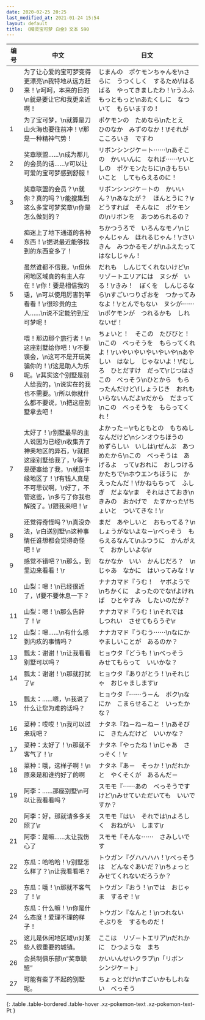 ```yaml
---
date: 2020-02-25 20:25
last_modified_at: 2021-01-24 15:54
layout: default
title: 《精灵宝可梦 白金》文本 590
---
```

| 编号 | 中文 | 日文 |
| ---- | ---- | ---- |
| 0 | 为了让心爱的宝可梦变得更漂亮\n我特地从远方赶来！\r呵呵，本来的目的\n就是要让它和我更亲近啊！ | じまんの　ポケモンちゃんを\nさらに　うつくしく　するため\fはるばる　やってきましたわ！\rうふふ　もっともっと\nあたくしに　なついて　もらいますの！ |
| 1 | 为了宝可梦，\n就算是刀山火海也要往前冲！\f那是一种精神气势！ | ポケモンの　ためなら\nたとえ　ひのなか　みずのなか！\fそれが　こころいき　ですわ |
| 2 | 奖章联盟……\n成为那儿的会员的话……\r可以让可爱的宝可梦感到舒服！ | リボンシンジケ－ト⋯⋯\nあそこの　かいいんに　なれば⋯⋯\rいとしの　ポケモンたちに\nきもちいいこと　してもらえるのに！ |
| 3 | 奖章联盟的会员？\n就你？真的吗？\r能搜集到这么多宝可梦奖章\n你是怎么做到的？ | リボンシンジケ－トの　かいいん？\nあなたが？　ほんとうに？\rどうすれば　そんなに　ポケモンの\nリボンを　あつめられるの？ |
| 4 | 痴迷上了地下通道的各种东西！\r据说最近能够找到的东西变多了！ | ちかつうろで　いろんなモノ\nじゃんじゃん　ほれるじゃん！\rさいきん　みつかるモノが\nふえたって　はなしじゃん！ |
| 5 | 虽然谁都不信我，\n但休闲地区域真的有主人存在！\r你！要是相信我的话，\n可以使用厉害钓竿看看！\r很珍贵的主人……\n说不定能钓到宝可梦呢！ | だれも　しんじてくれないけど\nリゾ－トエリアには　ヌシが　いる！\rきみ！　ぼくを　しんじるなら\nすごいつりざおを　つかってみなよ！\rとんでもない　ヌシが⋯⋯\nポケモンが　つれるかも　しれないぜ！ |
| 6 | 喂！那边那个旅行者！\n这座别墅给你吧！\r不要误会，\n这可不是开玩笑骗你的！\f这是助人为乐呢。\r其实这个别墅是别人给我的，\n说实在的我也不需要。\r所以你就什么都不要说，\n把这座别墅拿去吧！ | ちょいと！　そこの　たびびと！\nこの　べっそうを　もらってくれよ！\rいやいやいやいやいや\nあやしい　はなし　じゃないよ！\fむしろ　ひとだすけ　だって\rじつはさ　この　べっそう\nひとから　もらったんだけど\fしょうじき　おれも　いらないんだよ\rだから　だまって\nこの　べっそうを　もらってくれ！ |
| 7 | 太好了！\r别墅最早的主人说因为已经\n收集齐了神奥地区的异石，\r就把这座别墅给我了，\r等于是硬塞给了我，\n就回丰缘地区了！\f有钱人真是不可思议啊，\r好了，不管这些，\n多亏了你我也解脱了。\f跟我来吧！\r | よかった－\rもともとの　もちぬし　なんだけど\nシンオウちほうの　めずらしい　いしは\rぜんぶ　あつめたから\nこの　べっそうは　あげるよ　って\rおれに　おしつける　かたちで\nホウエンちほうに　かえったんだ！\fかねもちって　ふしぎ　だよな\rま　それはさておき\nきみの　おかげで　たすかった\fちょいと　ついてきな！\r |
| 8 | 还觉得奇怪吗？\n真没办法，\r白送别墅\n这种事情任谁想都会觉得奇怪吧！\r | まだ　あやしいと　おもってる？\nしょうがないよな－\rべっそう　もらえるなんて\nふつうに　かんがえて　おかしいよな\r |
| 9 | 感觉不错吧？\n那么，到里边来看看！\r | なかなか　いい　かんじだろ？　\nじゃあ　なかに　はいってみな！\r |
| 10 | 山梨：嗯！\n已经很近了，\f要不要休息一下？ | ナナカマド『うむ！　ヤボようで\nちかくに　よったのでな\fよければ　ひとやすみ　したいのだが？ |
| 11 | 山梨：嗯！\n那么告辞了！\r | ナナカマド『うむ！\nそれでは　しつれい　させてもらうぞ\r |
| 12 | 山梨：嗯……\n有什么感到内疚的事情吗？ | ナナカマド『うむう⋯⋯\nなにか　やましいことが　あるのか？ |
| 13 | 瓢太：谢谢！\n让我看看别墅可以吗？ | ヒョウタ『どうも！\nべっそう　みせてもらって　いいかな？ |
| 14 | 瓢太：谢谢！\n那就打扰了\r | ヒョウタ『ありがとう！\nそれじゃ　おじゃまします\r |
| 15 | 瓢太：……嗯，\n我说了什么让您为难的话吗？ | ヒョウタ『⋯⋯う－ん　ボク\nなにか　こまらせること　いったかな？ |
| 16 | 菜种：哎哎！\n我可以过来玩吧？ | ナタネ『ね－ね－ね－！\nあそびに　きたんだけど　いいかな？ |
| 17 | 菜种：太好了！\n那就不客气了！\r | ナタネ『やったね！\nじゃあ　さっそく！\r |
| 18 | 菜种：哦，这样子啊！\n原来是和谁约好了的啊 | ナタネ『あ－　そっか！\nだれかと　やくそくが　あるんだ－ |
| 19 | 阿李：……那座别墅\n可以让我看看吗？ | スモモ『⋯⋯あの　べっそうですけど\nみせていただいても　いいですか？ |
| 20 | 阿李：好，那就请多多关照了\r | スモモ『はい　それでは\nよろしく　おねがい　します\r |
| 21 | 阿李：是嘛……太让我伤心了 | スモモ『そんな⋯⋯　さみしいです |
| 22 | 东瓜：哈哈哈！\r别墅怎么样了？\n让我看看吧？ | トウガン『グハハハハ！\rべっそうは　どんなぐあいだ？\nちょっと　みせてくれないだろうか？ |
| 23 | 东瓜：哦！\n那就不客气了！\r | トウガン『おう！\nでは　おじゃま　するぞ！\r |
| 24 | 东瓜：什么嘛！\n你是什么态度！爱理不理的样子！ | トウガン『なんと！\nつれない　そぶりを　するものだ！ |
| 25 | 这儿是休闲地区域\n对某些人很重要的城镇。 | ここは　リゾ－トエリア\nだれかに　ひつような　まち |
| 26 | 会员制俱乐部\n“奖章联盟” | かいいんせいクラブ\n「リボン　シンジケ－ト」 |
| 27 | 可能有些了不起的别墅呢。 | ちょっとだけ\nすごいかもしれない　べっそう |
{: .table .table-bordered .table-hover .xz-pokemon-text .xz-pokemon-text-Pt }